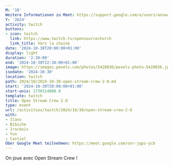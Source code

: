 ```yaml
---
M: '10'
Weitere Informationen zu Meet: https://support.google.com/a/users/answer/9282720
Y: '2024'
activity: twitch
buttons:
- icon: twitch
  link: https://www.twitch.tv/opensourcechurch
  link_title: Vers la chaine
date: '2024-10-30T20:00:00+01:00'
display: light
duration: '2:30:00'
end: '2024-10-30T22:30:00+01:00'
image: https://images.pexels.com/photos/5428836/pexels-photo-5428836.jpeg
isodate: '2024-10-30'
location: twitch
path: 2024/10/2024-10-30-open-stream-crew-2-0.md
start: '2024-10-30T20:00:00+01:00'
start-unix: 1730314800.0
template: twitch
title: Open Stream Crew 2.0
type: event
url: /activities/twitch/2024/10/30/open-stream-crew-2-0
with:
- Ilans
- Bibiche
- Irockois
- Yun
- Castiel
Über Google Meet teilnehmen: https://meet.google.com/onr-jqps-ycb
---
```

On joue avec Open Stream Crew !